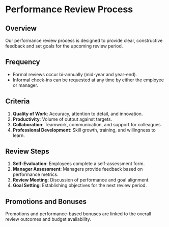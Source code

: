 # Performance Review Process

## Overview
Our performance review process is designed to provide clear, constructive feedback and set goals for the upcoming review period.

## Frequency
- Formal reviews occur bi-annually (mid-year and year-end).
- Informal check-ins can be requested at any time by either the employee or manager.

## Criteria
1. **Quality of Work**: Accuracy, attention to detail, and innovation.  
2. **Productivity**: Volume of output against targets.  
3. **Collaboration**: Teamwork, communication, and support for colleagues.  
4. **Professional Development**: Skill growth, training, and willingness to learn.  

## Review Steps
1. **Self-Evaluation**: Employees complete a self-assessment form.  
2. **Manager Assessment**: Managers provide feedback based on performance metrics.  
3. **Review Meeting**: Discussion of performance and goal alignment.  
4. **Goal Setting**: Establishing objectives for the next review period.  

## Promotions and Bonuses
Promotions and performance-based bonuses are linked to the overall review outcomes and budget availability.